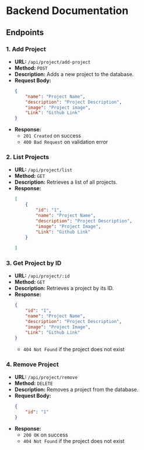 # Backend Documentation

## Endpoints

### 1. Add Project
- **URL:** `/api/project/add-project`
- **Method:** `POST`
- **Description:** Adds a new project to the database.
- **Request Body:**
    ```json
    {
        "name": "Project Name",
        "description": "Project Description",
        "image": "Project image",
        "Link": "Github Link"
    }
    ```
- **Response:**
    - `201 Created` on success
    - `400 Bad Request` on validation error

### 2. List Projects
- **URL:** `/api/project/list`
- **Method:** `GET`
- **Description:** Retrieves a list of all projects.
- **Response:**
    ```json
    [
        {
            "id": "1",
            "name": "Project Name",
            "description": "Project Description",
            "image": "Project Image",
            "Link": "Github Link"
        }
        
    ]
    ```

### 3. Get Project by ID
- **URL:** `/api/project/:id`
- **Method:** `GET`
- **Description:** Retrieves a project by its ID.
- **Response:**
    ```json
    {
        "id": "1",
        "name": "Project Name",
        "description": "Project Description",
        "image": "Project Image",
        "Link": "Github Link"
    }
    ```
    - `404 Not Found` if the project does not exist

### 4. Remove Project
- **URL:** `/api/project/remove`
- **Method:** `DELETE`
- **Description:** Removes a project from the database.
- **Request Body:**
    ```json
    {
        "id": "1"
    }
    ```
- **Response:**
    - `200 OK` on success
    - `404 Not Found` if the project does not exist
